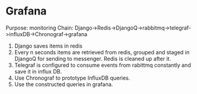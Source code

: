 # Grafana

Purpose: monitoring
Chain: Django->Redis->DjangoQ->rabbitmq->telegraf->influxDB->Chronograf->grafana

1. Django saves items in redis
2. Every n seconds items are retrieved from redis, grouped and staged in DjangoQ for sending to messenger. Redis is cleaned up after it.
3. Telegraf is configured to consume events from rabittmq constantly and save it in influx DB.
4. Use Chronograf to prototype InfluxDB queries.
5. Use the constructed queries in grafana.
